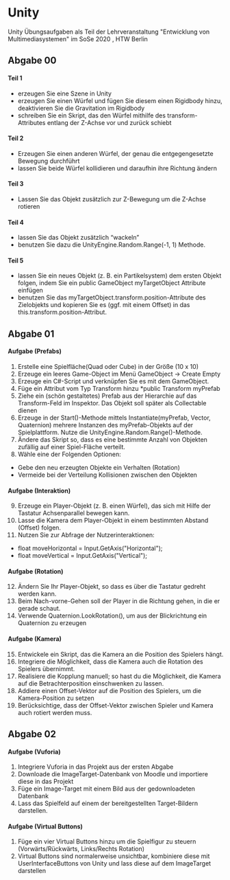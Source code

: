 # Unity
Unity Übungsaufgaben als Teil der Lehrveranstaltung "Entwicklung von Multimediasystemen" im SoSe 2020 , HTW Berlin

## Abgabe 00

#### Teil 1
* erzeugen Sie eine Szene in Unity
* erzeugen Sie einen Würfel und fügen Sie diesem einen Rigidbody hinzu, deaktivieren Sie die Gravitation im Rigidbody
* schreiben Sie ein Skript, das den Würfel mithilfe des transform-Attributes entlang der Z-Achse vor und zurück schiebt

#### Teil 2
* Erzeugen Sie einen anderen Würfel, der genau die entgegengesetzte Bewegung durchführt
* lassen Sie beide Würfel kollidieren und daraufhin ihre Richtung ändern

#### Teil 3
* Lassen Sie das Objekt zusätzlich zur Z-Bewegung um die Z-Achse rotieren

#### Teil 4
* lassen Sie das Objekt zusätzlich “wackeln”
* benutzen Sie dazu die UnityEngine.Random.Range(-1, 1) Methode.

#### Teil 5
* lassen Sie ein neues Objekt (z. B. ein Partikelsystem) dem ersten Objekt folgen, indem Sie ein public GameObject myTargetObject Attribute einfügen
* benutzen Sie das myTargetObject.transform.position-Attribute des Zielobjekts und kopieren Sie es (ggf. mit einem Offset) in das this.transform.position-Attribut.

## Abgabe 01

#### Aufgabe (Prefabs) 

1. Erstelle eine Spielfläche(Quad oder Cube) in der Größe (10 x 10)
2. Erzeuge ein leeres Game-Object im Menü GameObject -> Create Empty
3. Erzeuge ein C#-Script und verknüpfen Sie es mit dem GameObject.
4. Füge ein Attribut vom Typ Transform hinzu *public Transform myPrefab
5. Ziehe ein (schön gestaltetes) Prefab aus der Hierarchie auf das Transform-Feld im Inspektor. Das Objekt soll später als Collectable dienen
6. Erzeuge in der Start()-Methode mittels Instantiate(myPrefab, Vector, Quaternion) mehrere Instanzen des myPrefab-Objekts auf der Spielplattform. Nutze die UnityEngine.Random.Range()-Methode.
7. Ändere das Skript so, dass es eine bestimmte Anzahl von Objekten zufällig auf einer Spiel-Fläche verteilt.
8. Wähle eine der Folgenden Optionen:
* Gebe den neu erzeugten Objekte ein Verhalten (Rotation)
* Vermeide bei der Verteilung Kollisionen zwischen den Objekten

#### Aufgabe (Interaktion) 

9. Erzeuge ein Player-Objekt (z. B. einen Würfel), das sich mit Hilfe der Tastatur Achsenparallel bewegen kann.
10. Lasse die Kamera dem Player-Objekt in einem bestimmten Abstand (Offset) folgen.
11. Nutzen Sie zur Abfrage der Nutzerinteraktionen:
* float moveHorizontal = Input.GetAxis("Horizontal");
* float moveVertical = Input.GetAxis("Vertical");

#### Aufgabe (Rotation) 

12. Ändern Sie Ihr Player-Objekt, so dass es über die Tastatur gedreht werden kann.
13. Beim Nach-vorne-Gehen soll der Player in die Richtung gehen, in die er gerade schaut.
14. Verwende Quaternion.LookRotation(), um aus der Blickrichtung ein Quaternion zu
erzeugen

#### Aufgabe (Kamera)

15. Entwickele ein Skript, das die Kamera an die Position des Spielers hängt.
16. Integriere die Möglichkeit, dass die Kamera auch die Rotation des Spielers übernimmt. 
17. Realisiere die Kopplung manuell; so hast du die Möglichkeit, die Kamera auf die Betrachterposition einschwenken zu lassen.
18. Addiere einen Offset-Vektor auf die Position des Spielers, um die Kamera-Position zu setzen
19. Berücksichtige, dass der Offset-Vektor zwischen Spieler und Kamera auch rotiert werden muss.

## Abgabe 02

#### Aufgabe (Vuforia) 

1. Integriere Vuforia in das Projekt aus der ersten Abgabe
2. Downloade die ImageTarget-Datenbank von Moodle und importiere diese in das Projekt
3. Füge ein Image-Target mit einem Bild aus der gedownloadeten Datenbank
4. Lass das Spielfeld auf einem der bereitgestellten Target-Bildern darstellen.

#### Aufgabe (Virtual Buttons) 

1. Füge ein vier Virtual Buttons hinzu um die Spielfigur zu steuern (Vorwärts/Rückwärts,
Links/Rechts Rotation)
2. Virtual Buttons sind normalerweise unsichtbar, kombiniere diese mit UserInterfaceButtons von Unity und lass diese auf dem ImageTarget darstellen

